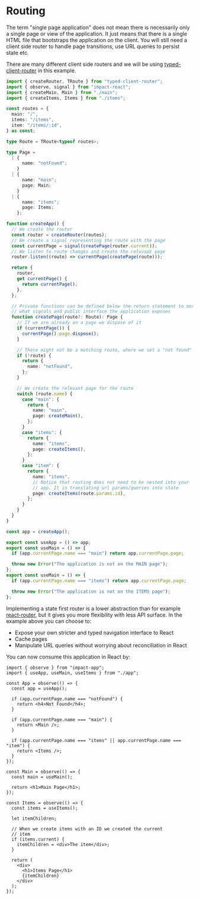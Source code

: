 # Routing

The term "single page application" does not mean there is necessarily only a single page or view of the application. It just means that there is a single HTML file that bootstraps the application on the client. You will still need a client side router to handle page transitions, use URL queries to persist state etc.

There are many different client side routers and we will be using [typed-client-router](https://github.com/christianalfoni/typed-client-router) in this example.

```ts
import { createRouter, TRoute } from "typed-client-router";
import { observe, signal } from "impact-react";
import { createMain, Main } from "./main";
import { createItems, Items } from "./items";

const routes = {
  main: "/",
  items: "/items",
  item: "/items/:id",
} as const;

type Route = TRoute<typeof routes>;

type Page =
  | {
      name: "notFound";
    }
  | {
      name: "main";
      page: Main;
    }
  | {
      name: "items";
      page: Items;
    };

function createApp() {
  // We create the router
  const router = createRouter(routes);
  // We create a signal representing the route with the page
  const currentPage = signal(createPage(router.current));
  // We listen to route changes and create the relevant page
  router.listen((route) => currentPage(createPage(route)));

  return {
    router,
    get currentPage() {
      return currentPage();
    },
  };

  // Private functions can be defined below the return statement to more clearly see
  // what signals and public interface the application exposes
  function createPage(route?: Route): Page {
    // If we are already on a page we dispose of it
    if (currentPage()) {
      currentPage().page.dispose();
    }

    // There might not be a matching route, where we set a "not found" state
    if (!route) {
      return {
        name: "notFound",
      };
    }

    // We create the relevant page for the route
    switch (route.name) {
      case "main": {
        return {
          name: "main",
          page: createMain(),
        };
      }
      case "items": {
        return {
          name: "items",
          page: createItems(),
        };
      }
      case "item": {
        return {
          name: "items",
          // Notice that routing does not need to be nested into your
          // app. It is translating url params/queries into state
          page: createItems(route.params.id),
        };
      }
    }
  }
}

const app = createApp();

export const useApp = () => app;
export const useMain = () => {
  if (app.currentPage.name === "main") return app.currentPage.page;

  throw new Error("The application is not on the MAIN page");
};
export const useMain = () => {
  if (app.currentPage.name === "items") return app.currentPage.page;

  throw new Error("The application is not on the ITEMS page");
};
```

Implementing a state first router is a lower abstraction than for example [react-router](https://reactrouter.com/en/main), but it gives you more flexibility with less API surface. In the example above you can choose to:

- Expose your own stricter and typed navigation interface to React
- Cache pages
- Manipulate URL queries without worrying about reconciliation in React

You can now consume this application in React by:

```tsx
import { observe } from "impact-app";
import { useApp, useMain, useItems } from "./app";

const App = observe(() => {
  const app = useApp();

  if (app.currentPage.name === "notFound") {
    return <h4>Not Found</h4>;
  }

  if (app.currentPage.name === "main") {
    return <Main />;
  }

  if (app.currentPage.name === "items" || app.currentPage.name === "item") {
    return <Items />;
  }
});

const Main = observe(() => {
  const main = useMain();

  return <h1>Main Page</h1>;
});

const Items = observe(() => {
  const items = useItems();

  let itemChildren;

  // When we create items with an ID we created the current
  // item
  if (items.current) {
    itemChildren = <div>The item</div>;
  }

  return (
    <div>
      <h1>Items Page</h1>
      {itemChildren}
    </div>
  );
});
```
